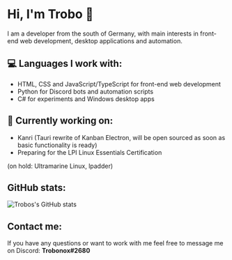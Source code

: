 # Hi, I'm Trobo 👋

I am a developer from the south of Germany, with main interests in front-end web development, desktop applications and automation.

## 💻 Languages I work with:
- HTML, CSS and JavaScript/TypeScript for front-end web development
- Python for Discord bots and automation scripts
- C# for experiments and Windows desktop apps

## 🔭 Currently working on:
- Kanri (Tauri rewrite of Kanban Electron, will be open sourced as soon as basic functionality is ready)
- Preparing for the LPI Linux Essentials Certification

(on hold: Ultramarine Linux, lpadder)

## GitHub stats:

![Trobos's GitHub stats](https://github-readme-stats.vercel.app/api?username=trobonox&count_private=true&show_icons=true&theme=tokyonight)


## Contact me:
If you have any questions or want to work with me feel free to message me on Discord: **Trobonox#2680**

